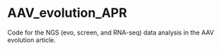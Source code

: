# AAV_evolution_APR
Code for the NGS (evo, screen, and RNA-seq) data analysis in the AAV evolution article.
